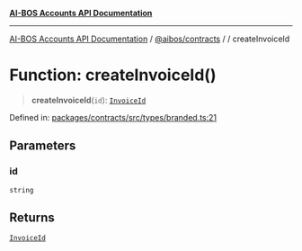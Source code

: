 [**AI-BOS Accounts API Documentation**](../../../README.md)

***

[AI-BOS Accounts API Documentation](../../../README.md) / [@aibos/contracts](../README.md) / [](../README.md) / createInvoiceId

# Function: createInvoiceId()

> **createInvoiceId**(`id`): [`InvoiceId`](../type-aliases/InvoiceId.md)

Defined in: [packages/contracts/src/types/branded.ts:21](https://github.com/pohlai88/accounts/blob/48103fb36d28b2b9bfb33472b6de2f719773cde9/packages/contracts/src/types/branded.ts#L21)

## Parameters

### id

`string`

## Returns

[`InvoiceId`](../type-aliases/InvoiceId.md)
